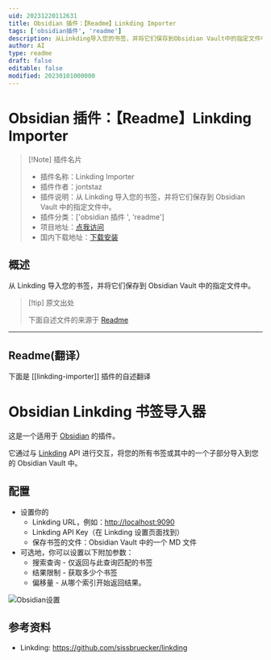 ```yaml
---
uid: 20231220112631
title: Obsidian 插件：【Readme】Linkding Importer
tags: ['obsidian插件', 'readme']
description: 从Linkding导入您的书签，并将它们保存到Obsidian Vault中的指定文件中。
author: AI
type: readme
draft: false
editable: false
modified: 20230101000000
---
```


# Obsidian 插件：【Readme】Linkding Importer

> [!Note] 插件名片
> - 插件名称：Linkding Importer
> - 插件作者：jontstaz
> - 插件说明：从 Linkding 导入您的书签，并将它们保存到 Obsidian Vault 中的指定文件中。
> - 插件分类：['obsidian 插件 ', 'readme']
> - 项目地址：[点我访问](https://github.com/jontstaz/obsidian-linkding-importer)
> - 国内下载地址：[下载安装](https://pkmer.cn/products/plugin/pluginMarket/?linkding-importer)

## 概述

从 Linkding 导入您的书签，并将它们保存到 Obsidian Vault 中的指定文件中。

> [!tip] 原文出处
>
>下面自述文件的来源于 [Readme](https://ghproxy.net/https://raw.githubusercontent.com/jontstaz/obsidian-linkding-importer/main/README.md)

---

## Readme(翻译）

下面是 [[linkding-importer]] 插件的自述翻译

# Obsidian Linkding 书签导入器

这是一个适用于 [Obsidian](https://obsidian.md) 的插件。

它通过与 [Linkding](https://github.com/sissbruecker/linkding) API 进行交互，将您的所有书签或其中的一个子部分导入到您的 Obsidian Vault 中。

## 配置

- 设置你的
  - Linkding URL，例如：<http://localhost:9090>
  - Linkding API Key（在 Linkding 设置页面找到）
  - 保存书签的文件：Obsidian Vault 中的一个 MD 文件
- 可选地，你可以设置以下附加参数：
  - 搜索查询 - 仅返回与此查询匹配的书签
  - 结果限制 - 获取多少个书签
  - 偏移量 - 从哪个索引开始返回结果。

![Obsidian设置](https://cdn.pkmer.cn/covers/linkding-importer_2_0.png!pkmer)

## 参考资料

- Linkding: <https://github.com/sissbruecker/linkding>



